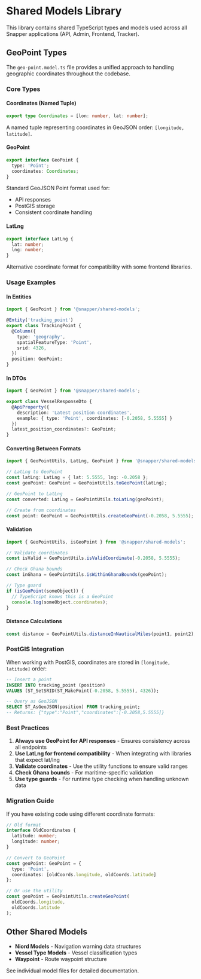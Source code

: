 # Shared Models Library

This library contains shared TypeScript types and models used across all Snapper applications (API, Admin, Frontend, Tracker).

## GeoPoint Types

The `geo-point.model.ts` file provides a unified approach to handling geographic coordinates throughout the codebase.

### Core Types

#### Coordinates (Named Tuple)
```typescript
export type Coordinates = [lon: number, lat: number];
```
A named tuple representing coordinates in GeoJSON order: `[longitude, latitude]`.

#### GeoPoint
```typescript
export interface GeoPoint {
  type: 'Point';
  coordinates: Coordinates;
}
```
Standard GeoJSON Point format used for:
- API responses
- PostGIS storage
- Consistent coordinate handling

#### LatLng
```typescript
export interface LatLng {
  lat: number;
  lng: number;
}
```
Alternative coordinate format for compatibility with some frontend libraries.

### Usage Examples

#### In Entities
```typescript
import { GeoPoint } from '@snapper/shared-models';

@Entity('tracking_point')
export class TrackingPoint {
  @Column({
    type: 'geography',
    spatialFeatureType: 'Point',
    srid: 4326,
  })
  position: GeoPoint;
}
```

#### In DTOs
```typescript
import { GeoPoint } from '@snapper/shared-models';

export class VesselResponseDto {
  @ApiProperty({ 
    description: 'Latest position coordinates',
    example: { type: 'Point', coordinates: [-0.2058, 5.5555] }
  })
  latest_position_coordinates?: GeoPoint;
}
```

#### Converting Between Formats
```typescript
import { GeoPointUtils, LatLng, GeoPoint } from '@snapper/shared-models';

// LatLng to GeoPoint
const latLng: LatLng = { lat: 5.5555, lng: -0.2058 };
const geoPoint: GeoPoint = GeoPointUtils.toGeoPoint(latLng);

// GeoPoint to LatLng
const converted: LatLng = GeoPointUtils.toLatLng(geoPoint);

// Create from coordinates
const point: GeoPoint = GeoPointUtils.createGeoPoint(-0.2058, 5.5555);
```

#### Validation
```typescript
import { GeoPointUtils, isGeoPoint } from '@snapper/shared-models';

// Validate coordinates
const isValid = GeoPointUtils.isValidCoordinate(-0.2058, 5.5555);

// Check Ghana bounds
const inGhana = GeoPointUtils.isWithinGhanaBounds(geoPoint);

// Type guard
if (isGeoPoint(someObject)) {
  // TypeScript knows this is a GeoPoint
  console.log(someObject.coordinates);
}
```

#### Distance Calculations
```typescript
const distance = GeoPointUtils.distanceInNauticalMiles(point1, point2);
```

### PostGIS Integration

When working with PostGIS, coordinates are stored in `[longitude, latitude]` order:

```sql
-- Insert a point
INSERT INTO tracking_point (position) 
VALUES (ST_SetSRID(ST_MakePoint(-0.2058, 5.5555), 4326));

-- Query as GeoJSON
SELECT ST_AsGeoJSON(position) FROM tracking_point;
-- Returns: {"type":"Point","coordinates":[-0.2058,5.5555]}
```

### Best Practices

1. **Always use GeoPoint for API responses** - Ensures consistency across all endpoints
2. **Use LatLng for frontend compatibility** - When integrating with libraries that expect lat/lng
3. **Validate coordinates** - Use the utility functions to ensure valid ranges
4. **Check Ghana bounds** - For maritime-specific validation
5. **Use type guards** - For runtime type checking when handling unknown data

### Migration Guide

If you have existing code using different coordinate formats:

```typescript
// Old format
interface OldCoordinates {
  latitude: number;
  longitude: number;
}

// Convert to GeoPoint
const geoPoint: GeoPoint = {
  type: 'Point',
  coordinates: [oldCoords.longitude, oldCoords.latitude]
};

// Or use the utility
const geoPoint = GeoPointUtils.createGeoPoint(
  oldCoords.longitude,
  oldCoords.latitude
);
```

## Other Shared Models

- **Niord Models** - Navigation warning data structures
- **Vessel Type Models** - Vessel classification types
- **Waypoint** - Route waypoint structure

See individual model files for detailed documentation.